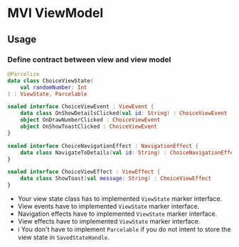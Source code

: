 # MVI ViewModel

## Usage

### Define contract between view and view model
```kotlin
@Parcelize
data class ChoiceViewState(
    val randomNumber: Int
) : ViewState, Parcelable

sealed interface ChoiceViewEvent : ViewEvent {
    data class OnShowDetailsClicked(val id: String) : ChoiceViewEvent
    object OnDrawNumberClicked : ChoiceViewEvent
    object OnShowToastClicked : ChoiceViewEvent
}

sealed interface ChoiceNavigationEffect : NavigationEffect {
    data class NavigateToDetails(val id: String) : ChoiceNavigationEffect
}

sealed interface ChoiceViewEffect : ViewEffect {
    data class ShowToast(val message: String) : ChoiceViewEffect
}
```
- Your view state class has to implemented `ViewState` marker interface.
- View events have to implemented `ViewState` marker interface.
- Navigation effects have to implemented `ViewState` marker interface.
- View effects have to implemented `ViewState` marker interface.
- ℹ You don't have to implement `Parcelable` if you do not intent to store the view state in `SavedStateHandle`.
